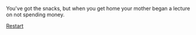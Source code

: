 You've got the snacks, but when you get home your mother began a lecture on not spending money.

[Restart](situations/dismissal.md)